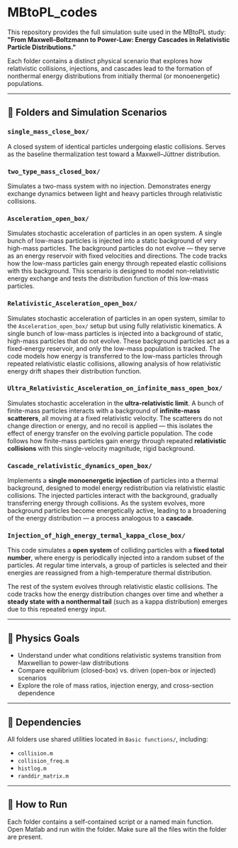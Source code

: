 # MBtoPL_codes

This repository provides the full simulation suite used in the MBtoPL study:  
**"From Maxwell–Boltzmann to Power-Law: Energy Cascades in Relativistic Particle Distributions."**

Each folder contains a distinct physical scenario that explores how relativistic collisions, injections, and cascades lead to the formation of nonthermal energy distributions from initially thermal (or monoenergetic) populations.


---

## 📁 Folders and Simulation Scenarios

### `single_mass_close_box/`
A closed system of identical particles undergoing elastic collisions. Serves as the baseline thermalization test toward a Maxwell–Jüttner distribution.

### `two_type_mass_closed_box/`
Simulates a two-mass system with no injection. Demonstrates energy exchange dynamics between light and heavy particles through relativistic collisions.

### `Asceleration_open_box/`
Simulates stochastic acceleration of particles in an open system. A single bunch of low-mass particles is injected into a static background of very high-mass particles. The background particles do not evolve — they serve as an energy reservoir with fixed velocities and directions. The code tracks how the low-mass particles gain energy through repeated elastic collisions with this background. This scenario is designed to model non-relativistic energy exchange and tests the distribution function of this low-mass particles.

### `Relativistic_Asceleration_open_box/`
Simulates stochastic acceleration of particles in an open system, similar to the `Asceleration_open_box/` setup but using fully relativistic kinematics. A single bunch of low-mass particles is injected into a background of static, high-mass particles that do not evolve. These background particles act as a fixed-energy reservoir, and only the low-mass population is tracked. The code models how energy is transferred to the low-mass particles through repeated relativistic elastic collisions, allowing analysis of how relativistic energy drift shapes their distribution function.


### `Ultra_Relativistic_Asceleration_on_infinite_mass_open_box/`
Simulates stochastic acceleration in the **ultra-relativistic limit**. A bunch of finite-mass particles interacts with a background of **infinite-mass scatterers**, all moving at a fixed relativistic velocity. The scatterers do not change direction or energy, and no recoil is applied — this isolates the effect of energy transfer on the evolving particle population. The code follows how finite-mass particles gain energy through repeated **relativistic collisions** with this single-velocity magnitude, rigid background.


### `Cascade_relativistic_dynamics_open_box/`

Implements a **single monoenergetic injection** of particles into a thermal background, designed to model energy redistribution via relativistic elastic collisions. The injected particles interact with the background, gradually transferring energy through collisions. As the system evolves, more background particles become energetically active, leading to a broadening of the energy distribution — a process analogous to a **cascade**.


### `Injection_of_high_energy_termal_kappa_close_box/`

This code simulates a **open system** of colliding particles with a **fixed total number**, where energy is periodically injected into a random subset of the particles. At regular time intervals, a group of particles is selected and their energies are reassigned from a high-temperature thermal distribution.

The rest of the system evolves through relativistic elastic collisions. The code tracks how the energy distribution changes over time and whether a **steady state with a nonthermal tail** (such as a kappa distribution) emerges due to this repeated energy input.


---

## 🧠 Physics Goals

- Understand under what conditions relativistic systems transition from Maxwellian to power-law distributions
- Compare equilibrium (closed-box) vs. driven (open-box or injected) scenarios
- Explore the role of mass ratios, injection energy, and cross-section dependence

---

## 📌 Dependencies

All folders use shared utilities located in `Basic functions/`, including:
- `collision.m`
- `collision_freq.m`
- `histlog.m`
- `randdir_matrix.m`

---


## 🧪 How to Run

Each folder contains a self-contained script or a named main function.
Open Matlab and run witin the folder. Make sure all the files witin the folder are present.
